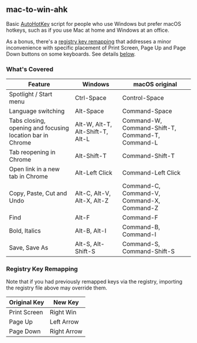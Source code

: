 ## mac-to-win-ahk
Basic [AutoHotKey](https://www.autohotkey.com/) script for people who use Windows but prefer macOS hotkeys, such as if you use Mac at home and Windows at an office.

As a bonus, there's a [registry key remapping](print-screen-to-rwin.reg) that addresses a minor inconvenience with specific placement of Print Screen, Page Up and Page Down buttons on some keyboards. See details [below](#registry-key-remapping).

### What's Covered
|Feature|Windows|macOS original|
|-|-|-|
|Spotlight / Start menu|Ctrl-Space|Control-Space|
|Language switching|Alt-Space|Command-Space|
|Tabs closing, opening and focusing location bar in Chrome|Alt-W, Alt-T, Alt-Shift-T, Alt-L|Command-W, Command-Shift-T, Command-T, Command-L|
|Tab reopening in Chrome|Alt-Shift-T|Command-Shift-T|
|Open link in a new tab in Chrome|Alt-Left Click|Command-Left Click|
|Copy, Paste, Cut and Undo|Alt-C, Alt-V, Alt-X, Alt-Z|Command-C, Command-V, Command-X, Command-Z|
|Find|Alt-F|Command-F|
|Bold, Italics|Alt-B, Alt-I|Command-B, Command-I|
|Save, Save As|Alt-S, Alt-Shift-S|Command-S, Command-Shift-S|

### Registry Key Remapping
Note that if you had previously remapped keys via the registry, importing the registry file above may override them.

|Original Key|New Key|
|-|-|
|Print Screen|Right Win|
|Page Up|Left Arrow|
|Page Down|Right Arrow|